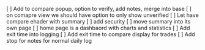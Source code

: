 [ ] Add to compare popup, option to verify, add notes, merge into base
[ ] on comapre view we should have option to only show unverified
[ ] Let have compare ehader with summary
[ ] add security
[ ] move summary into its own page
[ ] home page is a dashbaord with charts and statistics
[ ] Add exit time into logging
[ ] Add exit time to compare display for trades
[ ] Add stop for notes for normal daily log